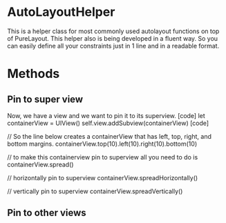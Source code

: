 # AutoLayoutHelper

This is a helper class for most commonly used autolayout functions on top of PureLayout. This helper also is being developed in a fluent way. So you can easily define all your constraints just in 1 line and in a readable format.

# Methods

## Pin to super view
Now, we have a view and we want to pin it to its superview. 
[code]
let containerView = UIView()
self.view.addSubview(containerView)
[code]

// So the line below creates a containerView that has left, top, right, and bottom margins.
containerView.top(10).left(10).right(10).bottom(10)

// to make this containerview pin to superview all you need to do is
containerView.spread()

// horizontally pin to superview
containerView.spreadHorizontally()

// vertically pin to superview
containerView.spreadVertically()

## Pin to other views





